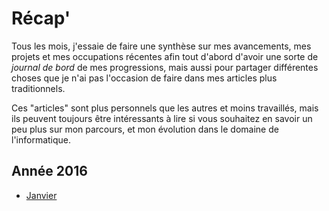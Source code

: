 Récap'
======


Tous les mois, j'essaie de faire une synthèse sur mes avancements, mes projets et mes occupations récentes afin tout d'abord d'avoir une sorte de *journal de bord* de mes progressions, mais aussi pour partager différentes choses que je n'ai pas l'occasion de faire dans mes articles plus traditionnels.

Ces "articles" sont plus personnels que les autres et moins travaillés, mais ils peuvent toujours être intéressants à lire si vous souhaitez en savoir un peu plus sur mon parcours, et mon évolution dans le domaine de l'informatique.

## Année 2016

- [Janvier](/recap/janvier2016.html)
